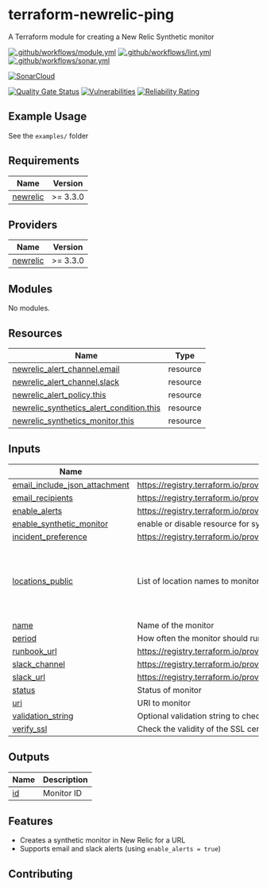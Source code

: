 # terraform-newrelic-ping

A Terraform module for creating a New Relic Synthetic monitor

[![.github/workflows/module.yml](https://github.com/champ-oss/terraform-newrelic-ping/actions/workflows/module.yml/badge.svg?branch=main)](https://github.com/champ-oss/terraform-newrelic-ping/actions/workflows/module.yml)
[![.github/workflows/lint.yml](https://github.com/champ-oss/terraform-newrelic-ping/actions/workflows/lint.yml/badge.svg?branch=main)](https://github.com/champ-oss/terraform-newrelic-ping/actions/workflows/lint.yml)
[![.github/workflows/sonar.yml](https://github.com/champ-oss/terraform-newrelic-ping/actions/workflows/sonar.yml/badge.svg)](https://github.com/champ-oss/terraform-newrelic-ping/actions/workflows/sonar.yml)

[![SonarCloud](https://sonarcloud.io/images/project_badges/sonarcloud-black.svg)](https://sonarcloud.io/summary/new_code?id=terraform-newrelic-ping_champ-oss)

[![Quality Gate Status](https://sonarcloud.io/api/project_badges/measure?project=terraform-newrelic-ping_champ-oss&metric=alert_status)](https://sonarcloud.io/summary/new_code?id=terraform-newrelic-ping_champ-oss)
[![Vulnerabilities](https://sonarcloud.io/api/project_badges/measure?project=terraform-newrelic-ping_champ-oss&metric=vulnerabilities)](https://sonarcloud.io/summary/new_code?id=terraform-newrelic-ping_champ-oss)
[![Reliability Rating](https://sonarcloud.io/api/project_badges/measure?project=terraform-newrelic-ping_champ-oss&metric=reliability_rating)](https://sonarcloud.io/summary/new_code?id=terraform-newrelic-ping_champ-oss)

## Example Usage

See the `examples/` folder

<!-- BEGIN_TF_DOCS -->
## Requirements

| Name | Version |
|------|---------|
| <a name="requirement_newrelic"></a> [newrelic](#requirement\_newrelic) | >= 3.3.0 |

## Providers

| Name | Version |
|------|---------|
| <a name="provider_newrelic"></a> [newrelic](#provider\_newrelic) | >= 3.3.0 |

## Modules

No modules.

## Resources

| Name | Type |
|------|------|
| [newrelic_alert_channel.email](https://registry.terraform.io/providers/newrelic/newrelic/latest/docs/resources/alert_channel) | resource |
| [newrelic_alert_channel.slack](https://registry.terraform.io/providers/newrelic/newrelic/latest/docs/resources/alert_channel) | resource |
| [newrelic_alert_policy.this](https://registry.terraform.io/providers/newrelic/newrelic/latest/docs/resources/alert_policy) | resource |
| [newrelic_synthetics_alert_condition.this](https://registry.terraform.io/providers/newrelic/newrelic/latest/docs/resources/synthetics_alert_condition) | resource |
| [newrelic_synthetics_monitor.this](https://registry.terraform.io/providers/newrelic/newrelic/latest/docs/resources/synthetics_monitor) | resource |

## Inputs

| Name | Description | Type | Default | Required |
|------|-------------|------|---------|:--------:|
| <a name="input_email_include_json_attachment"></a> [email\_include\_json\_attachment](#input\_email\_include\_json\_attachment) | https://registry.terraform.io/providers/newrelic/newrelic/latest/docs/resources/alert_channel#include_json_attachment | `bool` | `false` | no |
| <a name="input_email_recipients"></a> [email\_recipients](#input\_email\_recipients) | https://registry.terraform.io/providers/newrelic/newrelic/latest/docs/resources/alert_channel#recipients | `string` | `","` | no |
| <a name="input_enable_alerts"></a> [enable\_alerts](#input\_enable\_alerts) | https://registry.terraform.io/providers/newrelic/newrelic/latest/docs/resources/alert_channel#email | `bool` | `false` | no |
| <a name="input_enable_synthetic_monitor"></a> [enable\_synthetic\_monitor](#input\_enable\_synthetic\_monitor) | enable or disable resource for synthetic monitor | `bool` | `true` | no |
| <a name="input_incident_preference"></a> [incident\_preference](#input\_incident\_preference) | https://registry.terraform.io/providers/newrelic/newrelic/latest/docs/resources/alert_policy#incident_preference | `string` | `"PER_POLICY"` | no |
| <a name="input_locations_public"></a> [locations\_public](#input\_locations\_public) | List of location names to monitor from | `list(string)` | <pre>[<br>  "US_EAST_1",<br>  "US_EAST_2",<br>  "US_WEST_1",<br>  "US_WEST_2",<br>  "CA_CENTRAL_1"<br>]</pre> | no |
| <a name="input_name"></a> [name](#input\_name) | Name of the monitor | `string` | n/a | yes |
| <a name="input_period"></a> [period](#input\_period) | How often the monitor should run, in minutes | `string` | `"EVERY_MINUTE"` | no |
| <a name="input_runbook_url"></a> [runbook\_url](#input\_runbook\_url) | https://registry.terraform.io/providers/newrelic/newrelic/latest/docs/resources/synthetics_alert_condition#runbook_url | `string` | `""` | no |
| <a name="input_slack_channel"></a> [slack\_channel](#input\_slack\_channel) | https://registry.terraform.io/providers/newrelic/newrelic/latest/docs/resources/alert_channel#channel | `string` | `""` | no |
| <a name="input_slack_url"></a> [slack\_url](#input\_slack\_url) | https://registry.terraform.io/providers/newrelic/newrelic/latest/docs/resources/alert_channel#url | `string` | `"https://hooks.slack.com/services/XXXXXXX/XXXXXXX/XXXXXXXXXX"` | no |
| <a name="input_status"></a> [status](#input\_status) | Status of monitor | `string` | `"enabled"` | no |
| <a name="input_uri"></a> [uri](#input\_uri) | URI to monitor | `string` | n/a | yes |
| <a name="input_validation_string"></a> [validation\_string](#input\_validation\_string) | Optional validation string to check the URI for | `string` | `""` | no |
| <a name="input_verify_ssl"></a> [verify\_ssl](#input\_verify\_ssl) | Check the validity of the SSL certificate | `bool` | `true` | no |

## Outputs

| Name | Description |
|------|-------------|
| <a name="output_id"></a> [id](#output\_id) | Monitor ID |
<!-- END_TF_DOCS -->

## Features
- Creates a synthetic monitor in New Relic for a URL
- Supports email and slack alerts (using `enable_alerts = true`)


## Contributing


